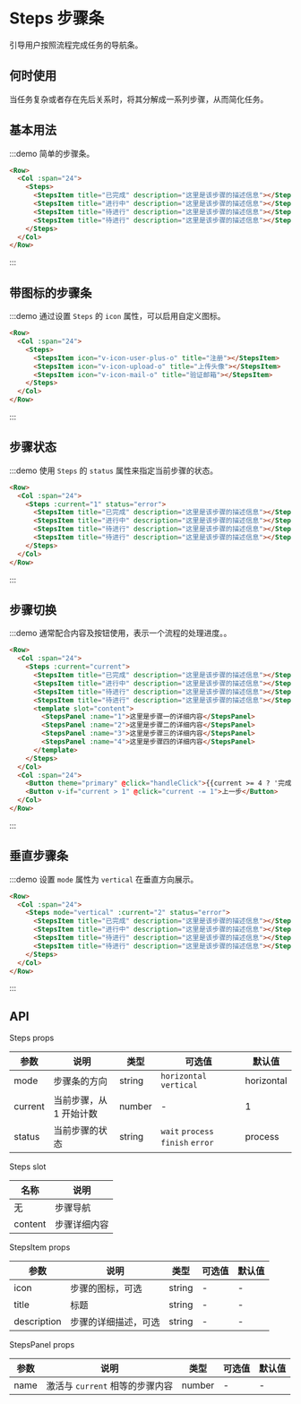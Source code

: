 # Steps 步骤条

引导用户按照流程完成任务的导航条。

## 何时使用

当任务复杂或者存在先后关系时，将其分解成一系列步骤，从而简化任务。

## 基本用法

:::demo 简单的步骤条。

```html
<Row>
  <Col :span="24">
    <Steps>
      <StepsItem title="已完成" description="这里是该步骤的描述信息"></StepsItem>
      <StepsItem title="进行中" description="这里是该步骤的描述信息"></StepsItem>
      <StepsItem title="待进行" description="这里是该步骤的描述信息"></StepsItem>
      <StepsItem title="待进行" description="这里是该步骤的描述信息"></StepsItem>
    </Steps>
  </Col>
</Row>
```
:::

## 带图标的步骤条

:::demo 通过设置 `Steps` 的 `icon` 属性，可以启用自定义图标。

```html
<Row>
  <Col :span="24">
    <Steps>
      <StepsItem icon="v-icon-user-plus-o" title="注册"></StepsItem>
      <StepsItem icon="v-icon-upload-o" title="上传头像"></StepsItem>
      <StepsItem icon="v-icon-mail-o" title="验证邮箱"></StepsItem>
    </Steps>
  </Col>
</Row>
```
:::

## 步骤状态

:::demo 使用 `Steps` 的 `status` 属性来指定当前步骤的状态。

```html
<Row>
  <Col :span="24">
    <Steps :current="1" status="error">
      <StepsItem title="已完成" description="这里是该步骤的描述信息"></StepsItem>
      <StepsItem title="进行中" description="这里是该步骤的描述信息"></StepsItem>
      <StepsItem title="待进行" description="这里是该步骤的描述信息"></StepsItem>
      <StepsItem title="待进行" description="这里是该步骤的描述信息"></StepsItem>
    </Steps>
  </Col>
</Row>
```
:::

## 步骤切换

:::demo 通常配合内容及按钮使用，表示一个流程的处理进度。。

```html
<Row>
  <Col :span="24">
    <Steps :current="current">
      <StepsItem title="已完成" description="这里是该步骤的描述信息"></StepsItem>
      <StepsItem title="进行中" description="这里是该步骤的描述信息"></StepsItem>
      <StepsItem title="待进行" description="这里是该步骤的描述信息"></StepsItem>
      <StepsItem title="待进行" description="这里是该步骤的描述信息"></StepsItem>
      <template slot="content">
        <StepsPanel :name="1">这里是步骤一的详细内容</StepsPanel>
        <StepsPanel :name="2">这里是步骤二的详细内容</StepsPanel>
        <StepsPanel :name="3">这里是步骤三的详细内容</StepsPanel>
        <StepsPanel :name="4">这里是步骤四的详细内容</StepsPanel>
      </template>
    </Steps>
  </Col>
  <Col :span="24">
    <Button theme="primary" @click="handleClick">{{current >= 4 ? '完成' : '下一步'}}</Button>
    <Button v-if="current > 1" @click="current -= 1">上一步</Button>
  </Col>
</Row>
```
:::

## 垂直步骤条

:::demo 设置 `mode` 属性为 `vertical` 在垂直方向展示。

```html
<Row>
  <Col :span="24">
    <Steps mode="vertical" :current="2" status="error">
      <StepsItem title="已完成" description="这里是该步骤的描述信息"></StepsItem>
      <StepsItem title="进行中" description="这里是该步骤的描述信息"></StepsItem>
      <StepsItem title="待进行" description="这里是该步骤的描述信息"></StepsItem>
      <StepsItem title="待进行" description="这里是该步骤的描述信息"></StepsItem>
    </Steps>
  </Col>
</Row>
```
:::

## API

Steps props

| 参数 | 说明 | 类型 | 可选值 | 默认值 |
|---- |---- |---- |---- |---- |
| mode | 步骤条的方向 | string | `horizontal` `vertical` | horizontal |
| current | 当前步骤，从 1 开始计数 | number | - | 1 |
| status | 当前步骤的状态 | string | `wait` `process` `finish` `error` | process |

Steps slot

| 名称 | 说明 |
|---- |---- |
| 无 | 步骤导航 |
| content | 步骤详细内容 |

StepsItem props

| 参数 | 说明 | 类型 | 可选值 | 默认值 |
|---- |---- |---- |---- |---- |
| icon | 步骤的图标，可选 | string | - | - |
| title | 标题 | string | - | - |
| description | 步骤的详细描述，可选 | string | - | - |

StepsPanel props

| 参数 | 说明 | 类型 | 可选值 | 默认值 |
|---- |---- |---- |---- |---- |
| name | 激活与 `current` 相等的步骤内容 | number | - | - |

<script>
  import Row from '@/components/row';
  import Col from '@/components/col';
  import Button from '@/components/button';
  import Steps from '@/components/steps';
  import StepsItem from '@/components/steps-item';
  import StepsPanel from '@/components/steps-panel';

  export default {
    components: {
      Row,
      Col,
      Button,
      Steps,
      StepsItem,
      StepsPanel,
    },
    data() {
      return {
        current: 1,
      };
    },
    methods: {
      handleClick() {
        if (this.current < 4) {
          this.current += 1;
        }
      },
    },
  };
</script>